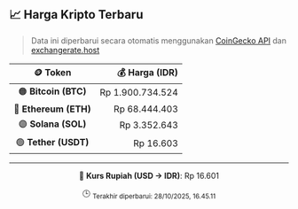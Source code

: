

<!-- HARGA_KRIPTO -->
## 📈 Harga Kripto Terbaru

> Data ini diperbarui secara otomatis menggunakan [CoinGecko API](https://www.coingecko.com/) dan [exchangerate.host](https://exchangerate.host/)

<div align="center">

| 🪙 Token | 💰 Harga (IDR) |
|:------:|---------------:|
| 🟠 **Bitcoin (BTC)**   | Rp 1.900.734.524 |
| 🔵 **Ethereum (ETH)**  | Rp 68.444.403 |
| 🟣 **Solana (SOL)**    | Rp 3.352.643 |
| 🟢 **Tether (USDT)**   | Rp 16.603 |

---

💱 **Kurs Rupiah (USD → IDR)**: Rp 16.601

🕒 <sub>Terakhir diperbarui: 28/10/2025, 16.45.11</sub>

</div>
<!-- /HARGA_KRIPTO -->